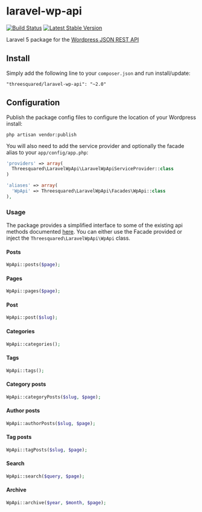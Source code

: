 # laravel-wp-api

[![Build Status](https://travis-ci.org/threesquared/laravel-wp-api.svg?branch=master)](https://travis-ci.org/threesquared/laravel-wp-api) [![Latest Stable Version](https://poser.pugx.org/threesquared/laravel-wp-api/version)](https://packagist.org/packages/threesquared/laravel-wp-api)

Laravel 5 package for the [Wordpress JSON REST API](https://github.com/WP-API/WP-API)

## Install

Simply add the following line to your `composer.json` and run install/update:

    "threesquared/laravel-wp-api": "~2.0"

## Configuration

Publish the package config files to configure the location of your Wordpress install:

    php artisan vendor:publish

You will also need to add the service provider and optionally the facade alias to your `app/config/app.php`:

```php
'providers' => array(
  Threesquared\LaravelWpApi\LaravelWpApiServiceProvider::class
)

'aliases' => array(
  'WpApi' => Threesquared\LaravelWpApi\Facades\WpApi::class
),
```

### Usage

The package provides a simplified interface to some of the existing api methods documented [here](http://wp-api.org/).
You can either use the Facade provided or inject the `Threesquared\LaravelWpApi\WpApi` class.

#### Posts
```php
WpApi::posts($page);

```

#### Pages
```php
WpApi::pages($page);

```

#### Post
```php
WpApi::post($slug);

```

#### Categories
```php
WpApi::categories();

```

#### Tags
```php
WpApi::tags();

```

#### Category posts
```php
WpApi::categoryPosts($slug, $page);

```

#### Author posts
```php
WpApi::authorPosts($slug, $page);

```

#### Tag posts
```php
WpApi::tagPosts($slug, $page);

```

#### Search
```php
WpApi::search($query, $page);

```

#### Archive
```php
WpApi::archive($year, $month, $page);

```
